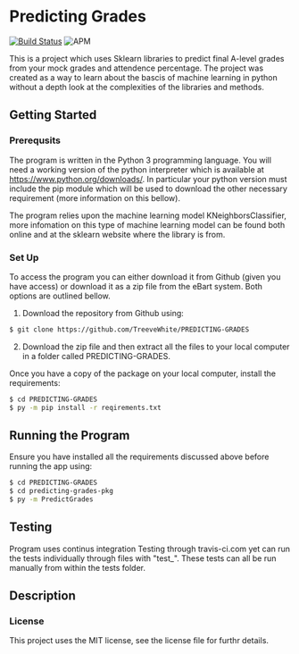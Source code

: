 # Predicting Grades

[![Build Status](https://travis-ci.org/TreeveWhite/Predicting-Grades.svg?branch=master)](https://travis-ci.org/TreeveWhite/Predicting-Grades)
![APM](https://img.shields.io/apm/l/vim-mode.svg)

This is a project which uses Sklearn libraries to predict final A-level grades from your mock grades and attendence percentage. The project was created as a way to learn about the bascis of machine learning in python without a depth look at the complexities of the libraries and methods.
## Getting Started

### Prerequsits

The program is written in the Python 3 programming language.  You will need a working version of the python interpreter which is available at https://www.python.org/downloads/. In particular your python version must include the pip module which will be used to download the other necessary requirement (more information on this bellow).

The program relies upon the machine learning model KNeighborsClassifier, more infomation on this type of machine learning model can be found both online and at the sklearn website where the library is from.
### Set Up

To access the program you can either download it from Github (given you have access) or download it as a zip file from the eBart system. Both options are outlined bellow.

1) Download the repository from Github using:

```bash
$ git clone https://github.com/TreeveWhite/PREDICTING-GRADES
```

2) Download the zip file and then extract all the files to your local computer in a folder called PREDICTING-GRADES.

Once you have a copy of the package on your local computer, install the requirements:

```bash
$ cd PREDICTING-GRADES
$ py -m pip install -r reqirements.txt
```
## Running the Program

Ensure you have installed all the requirements discussed above before running the app using:

```bash
$ cd PREDICTING-GRADES
$ cd predicting-grades-pkg
$ py -m PredictGrades
```

## Testing
Program uses continus integration Testing through travis-ci.com yet can run the tests individually through files with "test_". These tests can all be run manually from within the tests folder.

## Description

### License
This project uses the MIT license, see the license file for furthr details.
